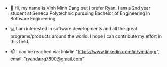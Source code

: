 - 👋 Hi, my name is Vinh Minh Dang but I prefer Ryan. I am a 2nd year student at Seneca Polytechnic pursuing Bachelor of Engineering in Software Engineering
- 💻 I am interested in software developments and all the great programs/products around the world. I hope I can contribute my effort in this field.

- 📫 I can be reached via: linkdin "https://www.linkedin.com/in/vmdang/", email: "ryandang7890@gmail.com" 
<!---
RRyanDang/RRyanDang is a ✨ special ✨ repository because its `README.md` (this file) appears on your GitHub profile.
You can click the Preview link to take a look at your changes.
--->

